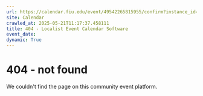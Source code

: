 ```yaml
---
url: https://calendar.fiu.edu/event/49542265815955/confirm?instance_id=49542265821078&return=https%3A%2F%2Fcalendar.fiu.edu%2Fcalendar
site: Calendar
crawled_at: 2025-05-21T11:17:37.458111
title: 404 - Localist Event Calendar Software
event_date: 
dynamic: True
---
```


# 404 - not found
We couldn't find the page on this community event platform.
